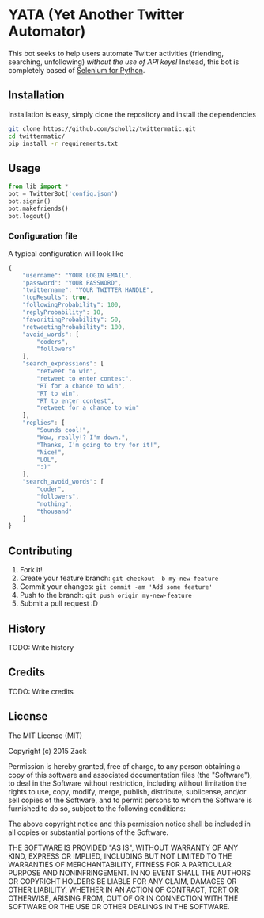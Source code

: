 # YATA (Yet Another Twitter Automator)

This bot seeks to help users automate Twitter activities (friending, searching, unfollowing) *without the use of API keys!* Instead, this bot is completely based of [Selenium for Python](https://github.com/SeleniumHQ/selenium).

## Installation

Installation is easy, simply clone the repository and install the dependencies

```bash
git clone https://github.com/schollz/twittermatic.git
cd twittermatic/
pip install -r requirements.txt
```

## Usage

```python
from lib import *
bot = TwitterBot('config.json')
bot.signin()
bot.makefriends()
bot.logout()
```

### Configuration file

A typical configuration will look like

```javascript
{
    "username": "YOUR LOGIN EMAIL", 
    "password": "YOUR PASSWORD", 
    "twittername": "YOUR TWITTER HANDLE", 
    "topResults": true, 
    "followingProbability": 100,
    "replyProbability": 10, 
    "favoritingProbability": 50, 
    "retweetingProbability": 100, 
    "avoid_words": [
        "coders", 
        "followers"
    ], 
    "search_expressions": [
        "retweet to win", 
        "retweet to enter contest", 
        "RT for a chance to win", 
        "RT to win", 
        "RT to enter contest", 
        "retweet for a chance to win"
    ], 
    "replies": [
        "Sounds cool!", 
        "Wow, really!? I'm down.", 
        "Thanks, I'm going to try for it!", 
        "Nice!", 
        "LOL", 
        ":)"
    ], 
    "search_avoid_words": [
        "coder", 
        "followers", 
        "nothing", 
        "thousand"
    ]
}
```

## Contributing

1. Fork it!
2. Create your feature branch: `git checkout -b my-new-feature`
3. Commit your changes: `git commit -am 'Add some feature'`
4. Push to the branch: `git push origin my-new-feature`
5. Submit a pull request :D

## History

TODO: Write history

## Credits

TODO: Write credits

## License

The MIT License (MIT)

Copyright (c) 2015 Zack

Permission is hereby granted, free of charge, to any person obtaining a copy
of this software and associated documentation files (the "Software"), to deal
in the Software without restriction, including without limitation the rights
to use, copy, modify, merge, publish, distribute, sublicense, and/or sell
copies of the Software, and to permit persons to whom the Software is
furnished to do so, subject to the following conditions:

The above copyright notice and this permission notice shall be included in all
copies or substantial portions of the Software.

THE SOFTWARE IS PROVIDED "AS IS", WITHOUT WARRANTY OF ANY KIND, EXPRESS OR
IMPLIED, INCLUDING BUT NOT LIMITED TO THE WARRANTIES OF MERCHANTABILITY,
FITNESS FOR A PARTICULAR PURPOSE AND NONINFRINGEMENT. IN NO EVENT SHALL THE
AUTHORS OR COPYRIGHT HOLDERS BE LIABLE FOR ANY CLAIM, DAMAGES OR OTHER
LIABILITY, WHETHER IN AN ACTION OF CONTRACT, TORT OR OTHERWISE, ARISING FROM,
OUT OF OR IN CONNECTION WITH THE SOFTWARE OR THE USE OR OTHER DEALINGS IN THE
SOFTWARE.

